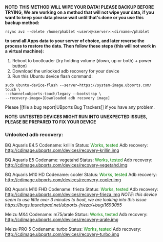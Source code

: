 **NOTE: THIS METHOD WILL WIPE YOUR DATA! PLEASE BACKUP BEFORE TRYING, We are working on a method that will not wipe your data, if you want to keep your data please wait until that's done or you use this backup method:**
```
rsync avz --delete /home/phablet <user>@<server>:<dirname>/phablet
```
**to send all Apps data to your server of choice, and later reverse the process to restore the data. Then follow these steps (this will not work in a virtual machine):** 

1. Reboot to bootloader (try holding volume (down, up or both) + power button)
2. Download the unlocked adb recovery for your device
3. Run this Ubuntu device flash command:

```
sudo ubuntu-device-flash --server=https://system-image.ubports.com/ touch \
--channel=ubports-touch/legacy --bootstrap \
--recovery-image=[Downloaded adb recovery image]
```

Please [[file a bug report|UBports Bug Trackers]] if you have any problem.

**NOTE: UNTESTED DEVICES MIGHT RUN INTO UNEXPECTED ISSUES, PLEASE BE PREPARED TO FIX YOUR DEVICE**

### Unlocked adb recovery:

BQ Aquaris E4.5
Codename: krillin
Status: <span style="color:green">Works, tested</span>
Adb recovery: http://cdimage.ubports.com/devices/recovery-krillin.img

BQ Aquaris E5
Codename: vegetahd
Status: <span style="color:green">Works, tested</span>
Adb recovery: http://cdimage.ubports.com/devices/recovery-vegetahd.img

BQ Aquaris M10 HD
Codename: cooler
Status: <span style="color:green">Works, tested</span>
Adb recovery: http://cdimage.ubports.com/devices/recovery-cooler.img

BQ Aquaris M10 FHD
Codename: frieza
Status: <span style="color:green">Works, tested</span>
Adb recovery: http://cdimage.ubports.com/devices/recovery-frieza.img
*NOTE: this device seem to use little over 3 minutes to boot, we are looking into this issue https://bugs.launchpad.net/ubports-frieza/+bug/1693055*

Meizu MX4
Codename: m75/arale
Status: <span style="color:green">Works, tested</span>
Adb recovery: http://cdimage.ubports.com/devices/recovery-arale.img

Meizu PRO 5
Codename: turbo
Status: <span style="color:green">Works, tested</span>
Adb recovery: http://cdimage.ubports.com/devices/recovery-turbo.img